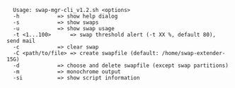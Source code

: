       Usage: swap-mgr-cli_v1.2.sh <options> 
      -h			=> show help dialog 
      -s			=> show swaps 
      -u			=> show swap usage 
      -t <1...100>		=> swap threshold alert (-t XX %, default 80), send mail
      -c			=> clear swap 
      -C <path/to/file>	=> create swapfile (default: /home/swap-extender-15G) 
      -d			=> choose and delete swapfile (except swap partitions) 
      -m			=> monochrome output 
      -si			=> show script information 
